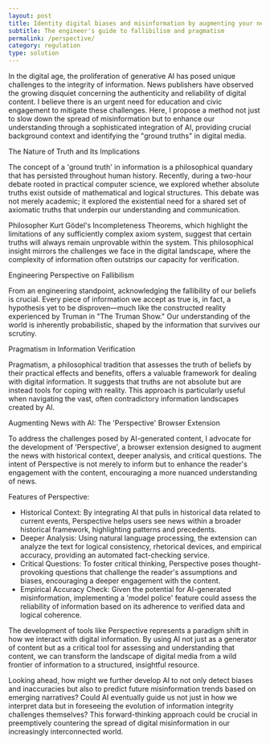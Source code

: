 ```yaml
---
layout: post
title: Identity digital biases and misinformation by augmenting your news with context
subtitle: The engineer's guide to fallibilism and pragmatism
permalink: /perspective/
category: regulation
type: solution
---
```

In the digital age, the proliferation of generative AI has posed unique challenges to the integrity of information. News publishers have observed the growing disquiet concerning the authenticity and reliability of digital content. I believe there is an urgent need for education and civic engagement to mitigate these challenges. Here, I propose a method not just to slow down the spread of misinformation but to enhance our understanding through a sophisticated integration of AI, providing crucial background context and identifying the "ground truths" in digital media.

The Nature of Truth and Its Implications

The concept of a 'ground truth' in information is a philosophical quandary that has persisted throughout human history. Recently, during a two-hour debate rooted in practical computer science, we explored whether absolute truths exist outside of mathematical and logical structures. This debate was not merely academic; it explored the existential need for a shared set of axiomatic truths that underpin our understanding and communication.

Philosopher Kurt Gödel's Incompleteness Theorems, which highlight the limitations of any sufficiently complex axiom system, suggest that certain truths will always remain unprovable within the system. This philosophical insight mirrors the challenges we face in the digital landscape, where the complexity of information often outstrips our capacity for verification.

Engineering Perspective on Fallibilism

From an engineering standpoint, acknowledging the fallibility of our beliefs is crucial. Every piece of information we accept as true is, in fact, a hypothesis yet to be disproven—much like the constructed reality experienced by Truman in "The Truman Show." Our understanding of the world is inherently probabilistic, shaped by the information that survives our scrutiny.

Pragmatism in Information Verification

Pragmatism, a philosophical tradition that assesses the truth of beliefs by their practical effects and benefits, offers a valuable framework for dealing with digital information. It suggests that truths are not absolute but are instead tools for coping with reality. This approach is particularly useful when navigating the vast, often contradictory information landscapes created by AI.

Augmenting News with AI: The 'Perspective' Browser Extension

To address the challenges posed by AI-generated content, I advocate for the development of 'Perspective', a browser extension designed to augment the news with historical context, deeper analysis, and critical questions. The intent of Perspective is not merely to inform but to enhance the reader's engagement with the content, encouraging a more nuanced understanding of news.

Features of Perspective:

* Historical Context: By integrating AI that pulls in historical data related to current events, Perspective helps users see news within a broader historical framework, highlighting patterns and precedents.
* Deeper Analysis: Using natural language processing, the extension can analyze the text for logical consistency, rhetorical devices, and empirical accuracy, providing an automated fact-checking service.
* Critical Questions: To foster critical thinking, Perspective poses thought-provoking questions that challenge the reader's assumptions and biases, encouraging a deeper engagement with the content.
* Empirical Accuracy Check: Given the potential for AI-generated misinformation, implementing a 'model police' feature could assess the reliability of information based on its adherence to verified data and logical coherence.

The development of tools like Perspective represents a paradigm shift in how we interact with digital information. By using AI not just as a generator of content but as a critical tool for assessing and understanding that content, we can transform the landscape of digital media from a wild frontier of information to a structured, insightful resource.

Looking ahead, how might we further develop AI to not only detect biases and inaccuracies but also to predict future misinformation trends based on emerging narratives? Could AI eventually guide us not just in how we interpret data but in foreseeing the evolution of information integrity challenges themselves? This forward-thinking approach could be crucial in preemptively countering the spread of digital misinformation in our increasingly interconnected world.
